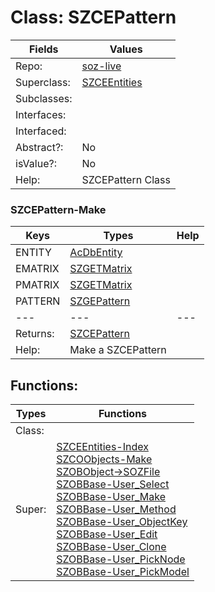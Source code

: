 
# Class:	SZCEPattern

| Fields | Values |
| --------- | --------- |
| Repo: | [soz-live](/repos/soz-live.html) |
| Superclass: | [SZCEEntities](SZCEEntities.html) |
| Subclasses: |  |
| Interfaces: |  |
| Interfaced: |  |
| Abstract?: | No |
| isValue?: | No |
| Help: | SZCEPattern Class |

### SZCEPattern-Make

| Keys | Types | Help |
| --------- | --------- | --------- |
| ENTITY | [AcDbEntity](AcDbEntity.html) |  |
| EMATRIX | [SZGETMatrix](SZGETMatrix.html) |  |
| PMATRIX | [SZGETMatrix](SZGETMatrix.html) |  |
| PATTERN | [SZGEPattern](SZGEPattern.html) |  |
| --- | --- | --- |
| Returns: | [SZCEPattern](SZCEPattern.html) |
| Help: | Make a SZCEPattern |


## Functions:

| Types | Functions |
| --------- | --------- |
| Class: |  |
| Super: | [SZCEEntities-Index](SZCEEntities.html) <br> [SZCOObjects-Make](SZCOObjects.html) <br> [SZOBObject->SOZFile](SZOBObject.html) <br> [SZOBBase-User_Select](SZOBBase.html) <br> [SZOBBase-User_Make](SZOBBase.html) <br> [SZOBBase-User_Method](SZOBBase.html) <br> [SZOBBase-User_ObjectKey](SZOBBase.html) <br> [SZOBBase-User_Edit](SZOBBase.html) <br> [SZOBBase-User_Clone](SZOBBase.html) <br> [SZOBBase-User_PickNode](SZOBBase.html) <br> [SZOBBase-User_PickModel](SZOBBase.html) |


